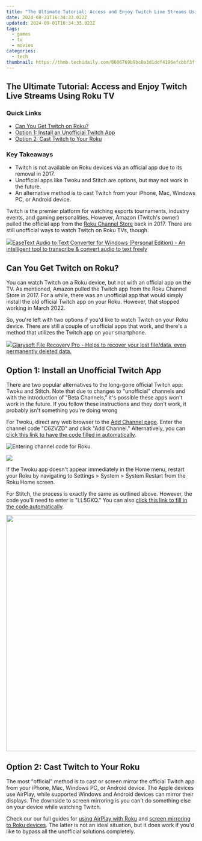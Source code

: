 ```yaml
---
title: "The Ultimate Tutorial: Access and Enjoy Twitch Live Streams Using Roku TV"
date: 2024-08-31T16:34:33.022Z
updated: 2024-09-01T16:34:33.022Z
tags:
  - games
  - tv
  - movies
categories:
  - tech
thumbnail: https://thmb.techidaily.com/6606769b9bc0a3d1ddf4196efcbbf3ffe5de655763795273378c61959dacb46a.jpg
---
```


## The Ultimate Tutorial: Access and Enjoy Twitch Live Streams Using Roku TV

### Quick Links

* [Can You Get Twitch on Roku?](https://win-solutions.techidaily.com/resolved-how-to-overcome-minecraft-server-disconnect-problems/)
* [Option 1: Install an Unofficial Twitch App](https://snapchat-videos.techidaily.com/guide-to-flawless-transition-of-phone-cookies-from-device-to-social-media-for-2024/)
* [Option 2: Cast Twitch to Your Roku](https://tech-recovery.techidaily.com/troubleshooting-tips-for-when-you-encounter-a-missing-user32dll-file/)

### Key Takeaways

* Twitch is not available on Roku devices via an official app due to its removal in 2017.
* Unofficial apps like Twoku and Stitch are options, but may not work in the future.
* An alternative method is to cast Twitch from your iPhone, Mac, Windows PC, or Android device.

 Twitch is the premier platform for watching esports tournaments, industry events, and gaming personalities. However, Amazon (Twitch's owner) pulled the official app from the [Roku Channel Store](https://channelstore.roku.com/browse) back in 2017\. There are still unofficial ways to watch Twitch on Roku TVs, though.

<!-- affiliate ads begin -->
<a href="https://secure.2checkout.com/order/checkout.php?PRODS=40203538&QTY=1&AFFILIATE=108875&CART=1"><img src="https://secure.avangate.com/images/merchant/cc4b82e826b52ec41c810301548e8f48/products/audio-to-text-transcription-software.png" border="0">EaseText Audio to Text Converter for Windows (Personal Edition) - An intelligent tool to transcribe & convert audio to text freely </a>
<!-- affiliate ads end -->
##  Can You Get Twitch on Roku?

 You can watch Twitch on a Roku device, but not with an official app on the TV. As mentioned, Amazon pulled the Twitch app from the Roku Channel Store in 2017\. For a while, there was an unofficial app that would simply install the old official Twitch app on your Roku. However, that stopped working in March 2022.

 So, you're left with two options if you'd like to watch Twitch on your Roku device. There are still a couple of unofficial apps that work, and there's a method that utilizes the Twitch app on your smartphone.

<!-- affiliate ads begin -->
<a href="https://order.glarysoft.com/order/checkout.php?PRODS=35408920&QTY=1&AFFILIATE=108875&CART=1"><img src="https://secure.avangate.com/images/merchant/6734fa703f6633ab896eecbdfad8953a/products/FR-200-1.png" border="0">Glarysoft File Recovery Pro - Helps to recover your lost file/data, even permanently deleted data. </a>
<!-- affiliate ads end -->
##  Option 1: Install an Unofficial Twitch App

 There are two popular alternatives to the long-gone official Twitch app: Twoku and Stitch. Note that due to changes to "unofficial" channels and with the introduction of "Beta Channels," it's possible these apps won't work in the future. If you follow these instructions and they don't work, it probably isn't something you're doing wrong

 For Twoku, direct any web browser to the [Add Channel page](https://my.roku.com/account/add). Enter the channel code "C6ZVZD" and click "Add Channel." Alternatively, you can [click this link to have the code filled in automatically](https://my.roku.com/account/add?channel=C6ZVZD).

![Entering channel code for Roku.](https://static1.howtogeekimages.com/wordpress/wp-content/uploads/2024/03/2024-03-22_16-52-23.png) 

<!-- affiliate ads begin -->
<a href="https://estore.macxdvd.com/order/checkout.php?PRODS=4526659&QTY=1&AFFILIATE=108875&CART=1"><img src="https://www.macxdvd.com/affiliate/new-banner/vcp-500x500.jpg" border="0"></a>
<!-- affiliate ads end -->
 If the Twoku app doesn't appear immediately in the Home menu, restart your Roku by navigating to Settings > System > System Restart from the Roku Home screen.

 For Stitch, the process is exactly the same as outlined above. However, the code you'll need to enter is "LL5GKQ." You can also [click this link to fill in the code automatically](https://my.roku.com/account/add?channel=LL5GKQ).

<!-- affiliate ads begin -->
<a href="https://thefitville.pxf.io/c/5597632/1526796/15852" target="_top" id="1526796"><img src="//a.impactradius-go.com/display-ad/15852-1526796" border="0" alt="" width="1200" height="628"/></a><img height="0" width="0" src="https://imp.pxf.io/i/5597632/1526796/15852" style="position:absolute;visibility:hidden;" border="0" />
<!-- affiliate ads end -->
##  Option 2: Cast Twitch to Your Roku

 The most "official" method is to cast or screen mirror the official Twitch app from your iPhone, Mac, Windows PC, or Android device. The Apple devices use AirPlay, while supported Windows and Android devices can mirror their displays. The downside to screen mirroring is you can't do something else on your device while watching Twitch.

 Check our our full guides for [using AirPlay with Roku](https://facebook-video-footage.techidaily.com/new-in-2024-autoplay-youtube-on-phones-without-interruption/) and [screen mirroring to Roku devices](https://some-knowledge.techidaily.com/new-from-zero-to-hero-navigating-youtubes-growth-journey/). The latter is not an ideal situation, but it does work if you'd like to bypass all the unofficial solutions completely.

<ins class="adsbygoogle"
     style="display:block"
     data-ad-format="autorelaxed"
     data-ad-client="ca-pub-7571918770474297"
     data-ad-slot="1223367746"></ins>



<ins class="adsbygoogle"
     style="display:block"
     data-ad-client="ca-pub-7571918770474297"
     data-ad-slot="8358498916"
     data-ad-format="auto"
     data-full-width-responsive="true"></ins>


